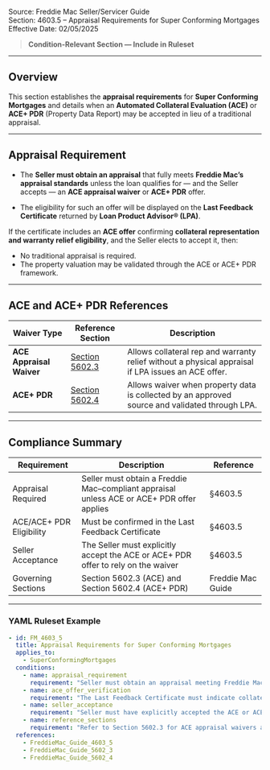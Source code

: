 Source: Freddie Mac Seller/Servicer Guide  
Section: 4603.5 – Appraisal Requirements for Super Conforming Mortgages  
Effective Date: 02/05/2025  

> **Condition-Relevant Section — Include in Ruleset**

---

## Overview  

This section establishes the **appraisal requirements** for **Super Conforming Mortgages** and details when an **Automated Collateral Evaluation (ACE)** or **ACE+ PDR** (Property Data Report) may be accepted in lieu of a traditional appraisal.

---

## Appraisal Requirement  

- The **Seller must obtain an appraisal** that fully meets **Freddie Mac’s appraisal standards** unless the loan qualifies for — and the Seller accepts — an **ACE appraisal waiver** or **ACE+ PDR** offer.  

- The eligibility for such an offer will be displayed on the **Last Feedback Certificate** returned by **Loan Product Advisor® (LPA)**.  

If the certificate includes an **ACE offer** confirming **collateral representation and warranty relief eligibility**, and the Seller elects to accept it, then:  
- No traditional appraisal is required.  
- The property valuation may be validated through the ACE or ACE+ PDR framework.  

---

## ACE and ACE+ PDR References  

| **Waiver Type** | **Reference Section** | **Description** |
|------------------|-----------------------|-----------------|
| **ACE Appraisal Waiver** | [Section 5602.3](#) | Allows collateral rep and warranty relief without a physical appraisal if LPA issues an ACE offer. |
| **ACE+ PDR** | [Section 5602.4](#) | Allows waiver when property data is collected by an approved source and validated through LPA. |

---

## Compliance Summary  

| Requirement | Description | Reference |
|--------------|-------------|------------|
| Appraisal Required | Seller must obtain a Freddie Mac–compliant appraisal unless ACE or ACE+ PDR offer applies | §4603.5 |
| ACE/ACE+ PDR Eligibility | Must be confirmed in the Last Feedback Certificate | §4603.5 |
| Seller Acceptance | The Seller must explicitly accept the ACE or ACE+ PDR offer to rely on the waiver | §4603.5 |
| Governing Sections | Section 5602.3 (ACE) and Section 5602.4 (ACE+ PDR) | Freddie Mac Guide |

---

### YAML Ruleset Example  

```yaml
- id: FM_4603_5
  title: Appraisal Requirements for Super Conforming Mortgages
  applies_to:
    - SuperConformingMortgages
  conditions:
    - name: appraisal_requirement
      requirement: "Seller must obtain an appraisal meeting Freddie Mac standards unless an ACE or ACE+ PDR offer is received and accepted."
    - name: ace_offer_verification
      requirement: "The Last Feedback Certificate must indicate collateral representation and warranty relief eligibility through ACE or ACE+ PDR."
    - name: seller_acceptance
      requirement: "Seller must have explicitly accepted the ACE or ACE+ PDR offer in Loan Product Advisor."
    - name: reference_sections
      requirement: "Refer to Section 5602.3 for ACE appraisal waivers and Section 5602.4 for ACE+ PDR requirements."
  references:
    - FreddieMac_Guide_4603_5
    - FreddieMac_Guide_5602_3
    - FreddieMac_Guide_5602_4
